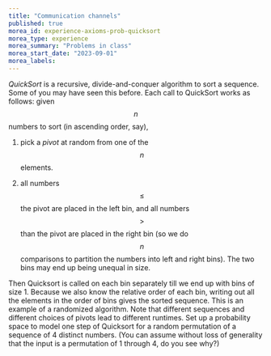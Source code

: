 ```yaml
---
title: "Communication channels"
published: true
morea_id: experience-axioms-prob-quicksort
morea_type: experience
morea_summary: "Problems in class"
morea_start_date: "2023-09-01"
morea_labels:
---
```


_QuickSort_ is a recursive, divide-and-conquer algorithm to sort a
  sequence. Some of you may have seen this before. Each call to
  QuickSort works as follows: given $$n$$ numbers to sort (in
  ascending order, say),

1. pick a _pivot_ at random from one of the $$n$$ elements.

2. all numbers $$\le$$ the pivot are placed in the left bin, and
       all numbers $$>$$ than the pivot are placed in the right bin
       (so we do $$n$$ comparisons to partition the numbers into left
       and right bins). The two bins may end up being unequal in size.

Then Quicksort is called on each bin separately till we end up with
bins of size 1. Because we also know the relative order of each bin,
writing out all the elements in the order of bins gives the sorted
sequence. This is an example of a randomized algorithm. Note that
different sequences and different choices of pivots lead to different
runtimes. Set up a probability space to model one step of Quicksort
for a random permutation of a sequence of 4 distinct numbers. (You can
assume without loss of generality that the input is a permutation of 1
through 4, do you see why?)

